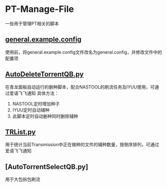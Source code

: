 # PT-Manage-File
一些用于管理PT相关的脚本  

## [general.example.config](https://github.com/StoneRicky/PT-Manage-File/blob/main/general.example.config) 
使用前，将general.example.config文件改名为general.config，并修改文件中的配置项

## [AutoDeleteTorrentQB.py](https://github.com/StoneRicky/PT-Manage-File/blob/main/AutoDeleteTorrentQB.py)  
在青龙面板自动运行的删种脚本，配合NASTOOL的刷流任务及IYUU使用，可通过爱语飞飞通知
具体方法：  
1. NASTOOL定时增加种子  
2. IYUU定时自动辅种  
3. 此脚本定时自动删种同时删除辅种  

## [TRList.py](https://github.com/StoneRicky/PT-Manage-File/blob/main/TRList.py)  
用于统计当前Transmission中正在做种的文件的辅种数量，按倒序排列，可通过爱语飞飞通知

## [AutoTorrentSelectQB.py]
用于大包拆包刷流